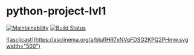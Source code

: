 # python-project-lvl1

[![Maintainability](https://api.codeclimate.com/v1/badges/a99a88d28ad37a79dbf6/maintainability)](https://codeclimate.com/github/codeclimate/codeclimate/maintainability) [![Build Status](https://travis-ci.com/szharas/python-project-lvl1.svg?branch=master)](https://travis-ci.com/szharas/python-project-lvl1)

[![asciicast](https://asciinema.org/a/blufIHR7xNVqFDSG2KPQ2PHmw.svg width="500")](https://asciinema.org/a/blufIHR7xNVqFDSG2KPQ2PHmw)
